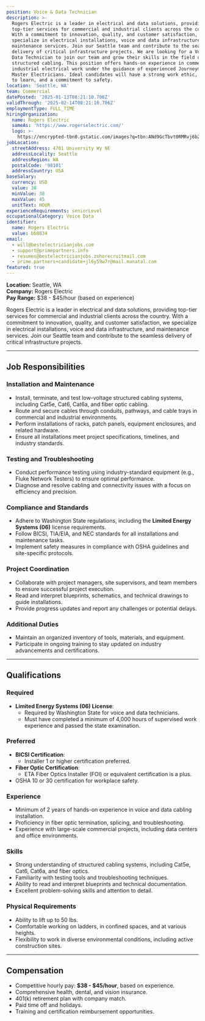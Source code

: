 ```yaml
---
position: Voice & Data Technician
description: >-
  Rogers Electric is a leader in electrical and data solutions, providing
  top-tier services for commercial and industrial clients across the country.
  With a commitment to innovation, quality, and customer satisfaction, we
  specialize in electrical installations, voice and data infrastructure, and
  maintenance services. Join our Seattle team and contribute to the seamless
  delivery of critical infrastructure projects. We are looking for a Voice &
  Data Technician to join our team and grow their skills in the field of
  structured cabling. This position offers hands-on experience in commercial and
  industrial electrical work under the guidance of experienced Journeyman and
  Master Electricians. Ideal candidates will have a strong work ethic, a desire
  to learn, and a commitment to safety.
location: 'Seattle, WA'
team: Commercial
datePosted: '2025-01-13T08:21:10.706Z'
validThrough: '2025-02-14T08:21:10.706Z'
employmentType: FULL_TIME
hiringOrganization:
  name: Rogers Electric
  sameAs: 'https://www.rogerselectric.com/'
  logo: >-
    https://encrypted-tbn0.gstatic.com/images?q=tbn:ANd9GcTbvt0RMRvj6bZdL81Q6HJeRVl_qflQIGgp9w&s
jobLocation:
  streetAddress: 4701 University Wy NE
  addressLocality: Seattle
  addressRegion: WA
  postalCode: '98101'
  addressCountry: USA
baseSalary:
  currency: USD
  value: 38
  minValue: 38
  maxValue: 45
  unitText: HOUR
experienceRequirements: seniorLevel
occupationalCategory: Voice Data
identifier:
  name: Rogers Electric
  value: bb8834
email:
  - will@bestelectricianjobs.com
  - support@primepartners.info
  - resumes@bestelectricianjobs.zohorecruitmail.com
  - prime.partners+candidate+jl6y59w7r@mail.manatal.com
featured: true
---
```


**Location:** Seattle, WA  
**Company:** Rogers Electric  
**Pay Range:** $38 - $45/hour (based on experience)  

Rogers Electric is a leader in electrical and data solutions, providing top-tier services for commercial and industrial clients across the country. With a commitment to innovation, quality, and customer satisfaction, we specialize in electrical installations, voice and data infrastructure, and maintenance services. Join our Seattle team and contribute to the seamless delivery of critical infrastructure projects.  

---

## Job Responsibilities  

### Installation and Maintenance
- Install, terminate, and test low-voltage structured cabling systems, including Cat5e, Cat6, Cat6a, and fiber optic cabling.  
- Route and secure cables through conduits, pathways, and cable trays in commercial and industrial environments.  
- Perform installations of racks, patch panels, equipment enclosures, and related hardware.  
- Ensure all installations meet project specifications, timelines, and industry standards.  

### Testing and Troubleshooting
- Conduct performance testing using industry-standard equipment (e.g., Fluke Network Testers) to ensure optimal performance.  
- Diagnose and resolve cabling and connectivity issues with a focus on efficiency and precision.  

### Compliance and Standards
- Adhere to Washington State regulations, including the **Limited Energy Systems (06)** license requirements.  
- Follow BICSI, TIA/EIA, and NEC standards for all installations and maintenance tasks.  
- Implement safety measures in compliance with OSHA guidelines and site-specific protocols.  

### Project Coordination
- Collaborate with project managers, site supervisors, and team members to ensure successful project execution.  
- Read and interpret blueprints, schematics, and technical drawings to guide installations.  
- Provide progress updates and report any challenges or potential delays.  

### Additional Duties
- Maintain an organized inventory of tools, materials, and equipment.  
- Participate in ongoing training to stay updated on industry advancements and certifications.  

---

## Qualifications  

### Required
- **Limited Energy Systems (06) License**:  
   - Required by Washington State for voice and data technicians.  
   - Must have completed a minimum of 4,000 hours of supervised work experience and passed the state examination.  

### Preferred
- **BICSI Certification**:  
   - Installer 1 or higher certification preferred.  
- **Fiber Optic Certification**:  
   - ETA Fiber Optics Installer (FOI) or equivalent certification is a plus.  
- OSHA 10 or 30 certification for workplace safety.  

### Experience
- Minimum of 2 years of hands-on experience in voice and data cabling installation.  
- Proficiency in fiber optic termination, splicing, and troubleshooting.  
- Experience with large-scale commercial projects, including data centers and office environments.  

### Skills
- Strong understanding of structured cabling systems, including Cat5e, Cat6, Cat6a, and fiber optics.  
- Familiarity with testing tools and troubleshooting techniques.  
- Ability to read and interpret blueprints and technical documentation.  
- Excellent problem-solving skills and attention to detail.  

### Physical Requirements
- Ability to lift up to 50 lbs.  
- Comfortable working on ladders, in confined spaces, and at various heights.  
- Flexibility to work in diverse environmental conditions, including active construction sites.  

---

## Compensation
- Competitive hourly pay: **$38 - $45/hour**, based on experience.  
- Comprehensive health, dental, and vision insurance.  
- 401(k) retirement plan with company match.  
- Paid time off and holidays.  
- Training and certification reimbursement opportunities.  

